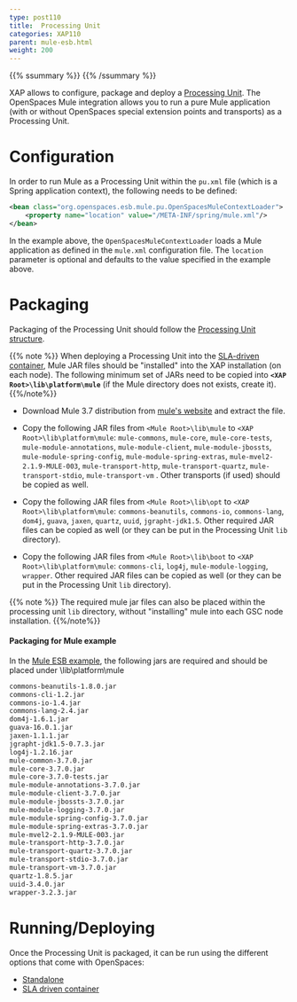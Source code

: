 ```yaml
---
type: post110
title:  Processing Unit
categories: XAP110
parent: mule-esb.html
weight: 200
---
```



{{% ssummary  %}} {{% /ssummary %}}

XAP allows to configure, package and deploy a [Processing Unit](./the-processing-unit-overview.html). The OpenSpaces Mule integration allows you to run a pure Mule application (with or without OpenSpaces special extension points and transports) as a Processing Unit.

# Configuration

In order to run Mule as a Processing Unit within the `pu.xml` file (which is a Spring application context), the following needs to be defined:


```xml
<bean class="org.openspaces.esb.mule.pu.OpenSpacesMuleContextLoader">
    <property name="location" value="/META-INF/spring/mule.xml"/>
</bean>
```

In the example above, the `OpenSpacesMuleContextLoader` loads a Mule application as defined in the `mule.xml` configuration file. The `location` parameter is optional and defaults to the value specified in the example above.

# Packaging

Packaging of the Processing Unit should follow the [Processing Unit structure](./the-processing-unit-structure-and-configuration.html).

{{% note %}}
When deploying a Processing Unit into the [SLA-driven container](./deploying-onto-the-service-grid.html), Mule JAR files should be "installed" into the XAP installation (on each node). The following minimum set of JARs need to be copied into **`<XAP Root>\lib\platform\mule`** (if the Mule directory does not exists, create it).
{{%/note%}}

- Download Mule 3.7 distribution from [mule's website](https://www.mulesoft.org/download-mule-esb-community-edition) and extract the file.
 
- Copy the following JAR files from `<Mule Root>\lib\mule` to `<XAP Root>\lib\platform\mule`:
`mule-commons`, `mule-core`, `mule-core-tests`, `mule-module-annotations`, `mule-module-client`, `mule-module-jbossts`, `mule-module-spring-config`, `mule-module-spring-extras`,  `mule-mvel2-2.1.9-MULE-003`, `mule-transport-http`, `mule-transport-quartz`, `mule-transport-stdio`, `mule-transport-vm` . Other transports (if used) should be copied as well.

- Copy the following JAR files from `<Mule Root>\lib\opt` to `<XAP Root>\lib\platform\mule`:
`commons-beanutils`, `commons-io`, `commons-lang`, `dom4j`, `guava`, `jaxen`, `quartz`, `uuid`, `jgrapht-jdk1.5`. Other required JAR files can be copied as well (or they can be put in the Processing Unit `lib` directory).

- Copy the following JAR files from `<Mule Root>\lib\boot` to `<XAP Root>\lib\platform\mule`:
`commons-cli`, `log4j`, `mule-module-logging`, `wrapper`. Other required JAR files can be copied as well (or they can be put in the Processing Unit `lib` directory).

{{% note %}}
The required mule jar files can also be placed within the processing unit `lib` directory, without "installing" mule into each GSC node installation.
{{%/note%}}

#### Packaging for Mule example

In the [Mule ESB example](/sbp/mule-esb-example.html), the following jars are required and should be placed under <XAP Root>\lib\platform\mule

```bash
commons-beanutils-1.8.0.jar
commons-cli-1.2.jar
commons-io-1.4.jar
commons-lang-2.4.jar
dom4j-1.6.1.jar
guava-16.0.1.jar
jaxen-1.1.1.jar
jgrapht-jdk1.5-0.7.3.jar
log4j-1.2.16.jar
mule-common-3.7.0.jar
mule-core-3.7.0.jar
mule-core-3.7.0-tests.jar
mule-module-annotations-3.7.0.jar
mule-module-client-3.7.0.jar
mule-module-jbossts-3.7.0.jar
mule-module-logging-3.7.0.jar
mule-module-spring-config-3.7.0.jar
mule-module-spring-extras-3.7.0.jar
mule-mvel2-2.1.9-MULE-003.jar
mule-transport-http-3.7.0.jar
mule-transport-quartz-3.7.0.jar
mule-transport-stdio-3.7.0.jar
mule-transport-vm-3.7.0.jar
quartz-1.8.5.jar
uuid-3.4.0.jar
wrapper-3.2.3.jar
```

# Running/Deploying

Once the Processing Unit is packaged, it can be run using the different options that come with OpenSpaces:

- [Standalone](./running-in-standalone-mode.html)
- [SLA driven container](./deploying-onto-the-service-grid.html)
